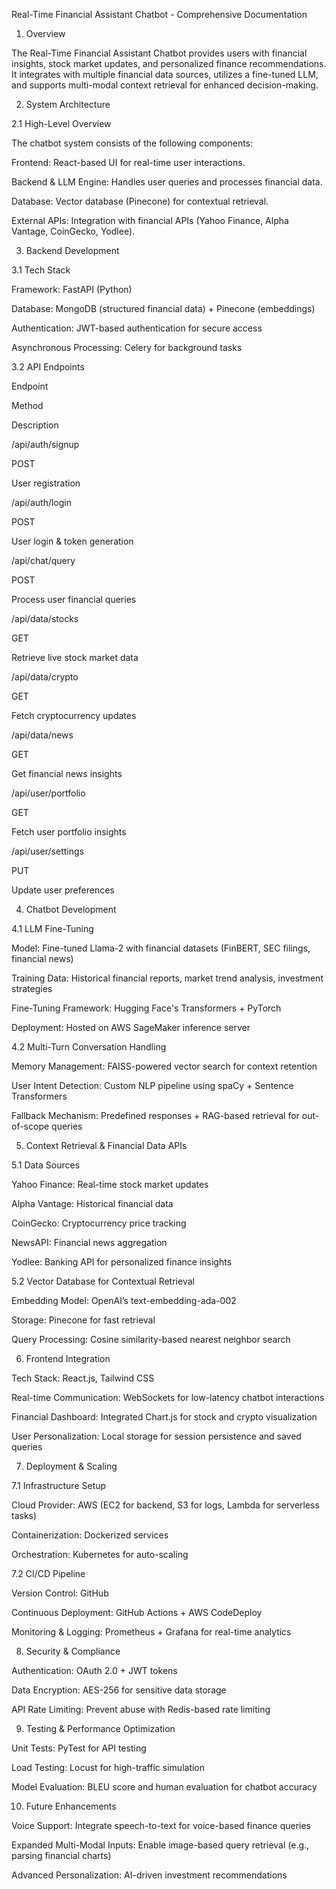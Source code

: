 Real-Time Financial Assistant Chatbot - Comprehensive Documentation

1. Overview

The Real-Time Financial Assistant Chatbot provides users with financial insights, stock market updates, and personalized finance recommendations. It integrates with multiple financial data sources, utilizes a fine-tuned LLM, and supports multi-modal context retrieval for enhanced decision-making.

2. System Architecture

2.1 High-Level Overview

The chatbot system consists of the following components:

Frontend: React-based UI for real-time user interactions.

Backend & LLM Engine: Handles user queries and processes financial data.

Database: Vector database (Pinecone) for contextual retrieval.

External APIs: Integration with financial APIs (Yahoo Finance, Alpha Vantage, CoinGecko, Yodlee).

3. Backend Development

3.1 Tech Stack

Framework: FastAPI (Python)

Database: MongoDB (structured financial data) + Pinecone (embeddings)

Authentication: JWT-based authentication for secure access

Asynchronous Processing: Celery for background tasks

3.2 API Endpoints

Endpoint

Method

Description

/api/auth/signup

POST

User registration

/api/auth/login

POST

User login & token generation

/api/chat/query

POST

Process user financial queries

/api/data/stocks

GET

Retrieve live stock market data

/api/data/crypto

GET

Fetch cryptocurrency updates

/api/data/news

GET

Get financial news insights

/api/user/portfolio

GET

Fetch user portfolio insights

/api/user/settings

PUT

Update user preferences

4. Chatbot Development

4.1 LLM Fine-Tuning

Model: Fine-tuned Llama-2 with financial datasets (FinBERT, SEC filings, financial news)

Training Data: Historical financial reports, market trend analysis, investment strategies

Fine-Tuning Framework: Hugging Face's Transformers + PyTorch

Deployment: Hosted on AWS SageMaker inference server

4.2 Multi-Turn Conversation Handling

Memory Management: FAISS-powered vector search for context retention

User Intent Detection: Custom NLP pipeline using spaCy + Sentence Transformers

Fallback Mechanism: Predefined responses + RAG-based retrieval for out-of-scope queries

5. Context Retrieval & Financial Data APIs

5.1 Data Sources

Yahoo Finance: Real-time stock market updates

Alpha Vantage: Historical financial data

CoinGecko: Cryptocurrency price tracking

NewsAPI: Financial news aggregation

Yodlee: Banking API for personalized finance insights

5.2 Vector Database for Contextual Retrieval

Embedding Model: OpenAI’s text-embedding-ada-002

Storage: Pinecone for fast retrieval

Query Processing: Cosine similarity-based nearest neighbor search

6. Frontend Integration

Tech Stack: React.js, Tailwind CSS

Real-time Communication: WebSockets for low-latency chatbot interactions

Financial Dashboard: Integrated Chart.js for stock and crypto visualization

User Personalization: Local storage for session persistence and saved queries

7. Deployment & Scaling

7.1 Infrastructure Setup

Cloud Provider: AWS (EC2 for backend, S3 for logs, Lambda for serverless tasks)

Containerization: Dockerized services

Orchestration: Kubernetes for auto-scaling

7.2 CI/CD Pipeline

Version Control: GitHub

Continuous Deployment: GitHub Actions + AWS CodeDeploy

Monitoring & Logging: Prometheus + Grafana for real-time analytics

8. Security & Compliance

Authentication: OAuth 2.0 + JWT tokens

Data Encryption: AES-256 for sensitive data storage

API Rate Limiting: Prevent abuse with Redis-based rate limiting

9. Testing & Performance Optimization

Unit Tests: PyTest for API testing

Load Testing: Locust for high-traffic simulation

Model Evaluation: BLEU score and human evaluation for chatbot accuracy

10. Future Enhancements

Voice Support: Integrate speech-to-text for voice-based finance queries

Expanded Multi-Modal Inputs: Enable image-based query retrieval (e.g., parsing financial charts)

Advanced Personalization: AI-driven investment recommendations
